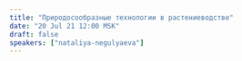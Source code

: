 ```yaml
---
title: "Природосообразные технологии в растениеводстве"
date: "20 Jul 21 12:00 MSK"
draft: false
speakers: ["nataliya-negulyaeva"]
---
```

